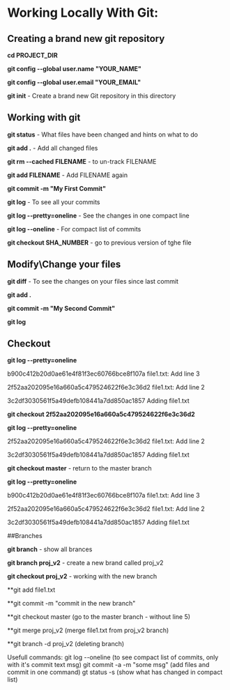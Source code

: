 # Working Locally With Git:

## Creating a brand new git repository

**cd  PROJECT_DIR**

**git config --global user.name "YOUR_NAME"**

**git config --global user.email "YOUR_EMAIL"**

**git init** - Create a brand new Git repository in this directory




## Working with git

**git status** - What files have been changed and hints on what to do

**git add .** - Add all changed files

**git rm --cached FILENAME** - to un-track FILENAME

**git add FILENAME** - Add FILENAME again

**git commit -m "My First Commit"**

**git log** - To see all your commits

**git log --pretty=oneline** - See the changes in one compact line

**git log --oneline** - For compact list of commits

**git checkout SHA_NUMBER** - go to previous version of tghe file


## Modify\Change your files

**git diff** - To see the changes on your files since last commit

**git add .**

**git commit -m "My Second Commit"**

**git log** 


## Checkout

**git log --pretty=oneline**

b900c412b20d0ae61e4f81f3ec60766bce8f107a file1.txt: Add line 3

2f52aa202095e16a660a5c479524622f6e3c36d2 file1.txt: Add line 2

3c2df3030561f5a49defb108441a7dd850ac1857 Adding file1.txt


**git checkout 2f52aa202095e16a660a5c479524622f6e3c36d2**

**git log --pretty=oneline**

2f52aa202095e16a660a5c479524622f6e3c36d2 file1.txt: Add line 2

3c2df3030561f5a49defb108441a7dd850ac1857 Adding file1.txt

**git checkout master** - return to the master branch

**git log --pretty=oneline**

b900c412b20d0ae61e4f81f3ec60766bce8f107a file1.txt: Add line 3

2f52aa202095e16a660a5c479524622f6e3c36d2 file1.txt: Add line 2

3c2df3030561f5a49defb108441a7dd850ac1857 Adding file1.txt


##Branches

**git branch** - show all brances

**git branch proj_v2** - create a new brand called proj_v2

**git checkout proj_v2** - working with the new branch

**git add file1.txt

**git commit -m "commit in the new branch"

**git checkout master (go to the master branch - without line 5)

**git merge proj_v2 (merge file1.txt  from proj_v2 branch)

**git branch -d proj_v2 (deleting branch)


Usefull commands:
git log --oneline (to see compact list of commits, only with it's commit text msg)
git commit -a -m "some msg" (add files and commit in one command)
gt status -s (show what has changed in compact list)    

